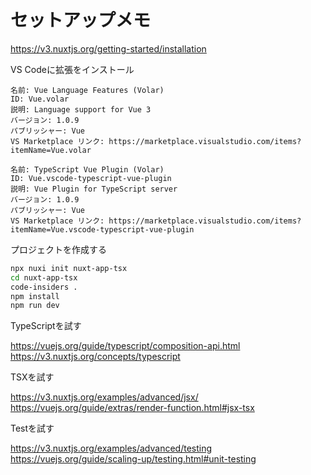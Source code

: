 # セットアップメモ

https://v3.nuxtjs.org/getting-started/installation

VS Codeに拡張をインストール

```
名前: Vue Language Features (Volar)
ID: Vue.volar
説明: Language support for Vue 3
バージョン: 1.0.9
パブリッシャー: Vue
VS Marketplace リンク: https://marketplace.visualstudio.com/items?itemName=Vue.volar
```

```
名前: TypeScript Vue Plugin (Volar)
ID: Vue.vscode-typescript-vue-plugin
説明: Vue Plugin for TypeScript server
バージョン: 1.0.9
パブリッシャー: Vue
VS Marketplace リンク: https://marketplace.visualstudio.com/items?itemName=Vue.vscode-typescript-vue-plugin
```

プロジェクトを作成する

```sh
npx nuxi init nuxt-app-tsx
cd nuxt-app-tsx
code-insiders .
npm install
npm run dev
```

TypeScriptを試す

https://vuejs.org/guide/typescript/composition-api.html
https://v3.nuxtjs.org/concepts/typescript

TSXを試す

https://v3.nuxtjs.org/examples/advanced/jsx/
https://vuejs.org/guide/extras/render-function.html#jsx-tsx

Testを試す

https://v3.nuxtjs.org/examples/advanced/testing
https://vuejs.org/guide/scaling-up/testing.html#unit-testing

